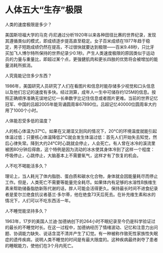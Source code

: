 # 人体五大“生存”极限

人类的速度极限是多少？

美国斯坦福大学的马克·丹尼通过分析1920年以来各种田径比赛的世界纪录，发现其遵循类似的模式，即成绩逐步提高直至稳定。女子百米成绩在1977年趋于稳定，男子短跑成绩仍然在提高，不过很快就要达到极限——百米9.48秒，只比牙买加飞人博尔特所保持的世界纪录少0.1秒。产生人类速度极限的原因类似于运动员的力量与重量比，即超过某个点，更强健肌肉和更长四肢的优势将会被增加的能量消耗所抵消。

人究竟能记住多少东西？

1986年，美国研究人员研究了人们在看图片和信息时能存储多少视觉和口头信息以及他们忘记的速度有多快。经过测算，成年人一生中可储存约125M的信息。按照正确顺序准确无误地记忆一长串数字比记住信息或者图片更难。当前的世界记忆冠军、中国的吕超2005年能背诵圆周率67890位。吕超记忆40000位圆周率大约用了1000个小时。

人体能忍受多低的温度？

人的核心体温为37℃。如果在又潮湿又刮风的情况下，20℃的环境温度就能引起体温过低；只要核心体温降低2℃就会发生体温过低：首先人们开始失去知觉，然后心律失常。降到大约24℃时心跳就会停止，人会死亡。有人曾在冰冷的溪流里被困80分钟后得救，这个特例是因为流动的冰水使其身体冷到了这样一个程度：呼吸停止，心跳停止，大脑基本上不需要氧气，这样才有了恢复的机会。

人不吃不喝能活多久？

理论上，当人耗光了体内脂肪、蛋白质和碳水化合物，身体就会因能量耗尽而停止工作。但是，人类死亡不需要等能量完全耗尽。如果体内有足够的水溶性B族维生素来帮助储备脂肪新陈代谢的话，胖人可能会活得更久。保持最长时间不进食纪录者是爱尔兰绝食抗议者基兰·多尔蒂，他在绝食73天后死去。在补充维生素和水的情况下，人们可以不吃东西活一年。

人不睡觉能坚持多久？

1963年，17岁的美国人兰迪·加德纳创下的264小时不眠纪录至今仍是科学验证过的最长的不睡觉时长。在这一过程中，加德纳经历了情绪波动、记忆和注意力出问题、协调能力缺失、说话含混不清并产生了幻觉。有一种被称作致死性家族性失眠症的遗传疾病，说明人类不睡觉的时间是有最大限度的。这种疾病最终剥夺了患者的睡眠能力，使他们在3个月内死亡。